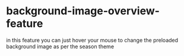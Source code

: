 # background-image-overview-feature
in this feature you can just hover your mouse to change the preloaded background image as per the season theme
